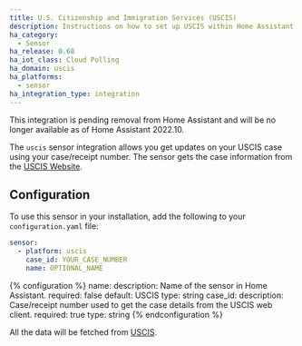 ```yaml
---
title: U.S. Citizenship and Immigration Services (USCIS)
description: Instructions on how to set up USCIS within Home Assistant.
ha_category:
  - Sensor
ha_release: 0.68
ha_iot_class: Cloud Polling
ha_domain: uscis
ha_platforms:
  - sensor
ha_integration_type: integration
---
```


<div class='note warning'>
  This integration is pending removal from Home Assistant and will be no longer available as of Home Assistant 2022.10.
</div>

The `uscis` sensor integration allows you get updates on your USCIS case using your case/receipt number. The sensor gets the case information from the [USCIS Website](https://egov.uscis.gov/casestatus/landing.do).

## Configuration

To use this sensor in your installation, add the following to your `configuration.yaml` file:

```yaml
sensor:
  - platform: uscis
    case_id: YOUR_CASE_NUMBER
    name: OPTIONAL_NAME
```

{% configuration %}
name:
  description: Name of the sensor in Home Assistant.
  required: false
  default: USCIS
  type: string
case_id:
  description: Case/receipt number used to get the case details from the USCIS web client.
  required: true
  type: string
{% endconfiguration %}

All the data will be fetched from [USCIS](https://egov.uscis.gov/casestatus/mycasestatus.do).

